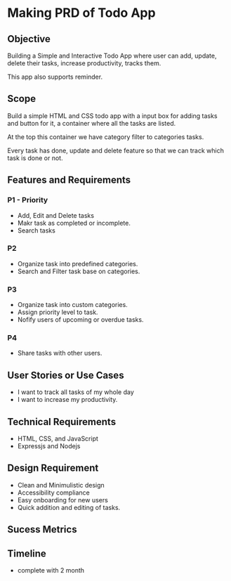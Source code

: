 # Making PRD of Todo App

## Objective

Building a Simple and Interactive Todo App where user can add, update, delete their tasks, increase productivity, tracks them.

This app also supports reminder.

## Scope

Build a simple HTML and CSS todo app with a input box for adding tasks and button for it, a container where all the tasks are listed.

At the top this container we have category filter to categories tasks.

Every task has done, update and delete feature so that we can track which task is done or not.

## Features and Requirements

### P1 - Priority

- Add, Edit and Delete tasks
- Makr task as completed or incomplete.
- Search tasks

### P2

- Organize task into predefined categories.
- Search and Filter task base on categories.

### P3

- Organize task into custom categories.
- Assign priority level to task.
- Nofify users of upcoming or overdue tasks.

### P4

- Share tasks with other users.

## User Stories or Use Cases

- I want to track all tasks of my whole day
- I want to increase my productivity.

## Technical Requirements

- HTML, CSS, and JavaScript
- Expressjs and Nodejs

## Design Requirement

- Clean and Minimulistic design
- Accessibility compliance
- Easy onboarding for new users
- Quick addition and editing of tasks.

## Sucess Metrics

## Timeline

- complete with 2 month